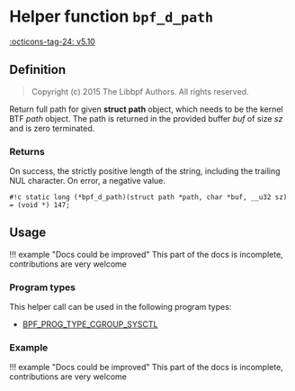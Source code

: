 # Helper function `bpf_d_path`

<!-- [FEATURE_TAG](bpf_d_path) -->
[:octicons-tag-24: v5.10](https://github.com/torvalds/linux/commit/6e22ab9da79343532cd3cde39df25e5a5478c692)
<!-- [/FEATURE_TAG] -->

## Definition

> Copyright (c) 2015 The Libbpf Authors. All rights reserved.


<!-- [HELPER_FUNC_DEF] -->
Return full path for given **struct path** object, which needs to be the kernel BTF _path_ object. The path is returned in the provided buffer _buf_ of size _sz_ and is zero terminated.



### Returns

On success, the strictly positive length of the string, including the trailing NUL character. On error, a negative value.

`#!c static long (*bpf_d_path)(struct path *path, char *buf, __u32 sz) = (void *) 147;`
<!-- [/HELPER_FUNC_DEF] -->

## Usage

!!! example "Docs could be improved"
    This part of the docs is incomplete, contributions are very welcome

### Program types

This helper call can be used in the following program types:

<!-- DO NOT EDIT MANUALLY -->
<!-- [HELPER_FUNC_PROG_REF] -->
 * [BPF_PROG_TYPE_CGROUP_SYSCTL](../program-type/BPF_PROG_TYPE_CGROUP_SYSCTL.md)
<!-- [/HELPER_FUNC_PROG_REF] -->

### Example

!!! example "Docs could be improved"
    This part of the docs is incomplete, contributions are very welcome
